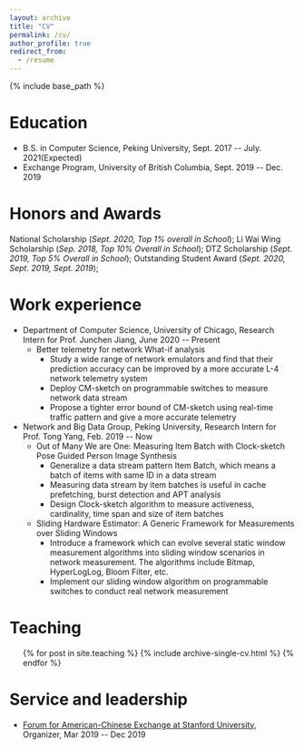 ```yaml
---
layout: archive
title: "CV"
permalink: /cv/
author_profile: true
redirect_from:
  - /resume
---
```


{% include base_path %}

Education
======
* B.S. in Computer Science, Peking University, Sept. 2017 -- July. 2021(Expected)
* Exchange Program, University of British Columbia, Sept. 2019 -- Dec. 2019

Honors and Awards
======
National Scholarship (<i>Sept. 2020, Top 1% overall in School</i>);
Li Wai Wing Scholarship (<i>Sep. 2018, Top 10% Overall in School</i>);
DTZ Scholarship (<i>Sept. 2019, Top 5% Overall in School</i>);
Outstanding Student Award (<i>Sept. 2020, Sept. 2019, Sept. 2019</i>);


Work experience
======
* Department of Computer Science, University of Chicago, Research Intern for Prof. Junchen Jiang, June 2020 -- Present
  * Better telemetry for network What-if analysis
    * Study a wide range of network emulators and find that their prediction accuracy can be improved by a more accurate L-4 network telemetry system
    * Deploy CM-sketch on programmable switches to measure network data stream
    * Propose a tighter error bound of CM-sketch using real-time traffic pattern and give a more accurate telemetry
* Network and Big Data Group, Peking University, Research Intern for Prof. Tong Yang, Feb. 2019 -- Now
  * Out of Many We are One: Measuring Item Batch with Clock-sketch Pose Guided Person Image Synthesis
    * Generalize a data stream pattern Item Batch, which means a batch of items with same ID in a data stream
    * Measuring data stream by item batches is useful in cache prefetching, burst detection and APT analysis
    * Design Clock-sketch algorithm to measure activeness, cardinality, time span and size of item batches
  * Sliding Hardware Estimator: A Generic Framework for Measurements over Sliding Windows
    * Introduce a framework which can evolve several static window measurement algorithms into sliding window scenarios in network measurement. The algorithms include Bitmap, HyperLogLog, Bloom Filter, etc.
    * Implement our sliding window algorithm on programmable switches to conduct real network measurement


Teaching
======
  <ul>{% for post in site.teaching %}
    {% include archive-single-cv.html %}
  {% endfor %}</ul>
  
Service and leadership
======
* [Forum for American-Chinese Exchange at Stanford University](https://faces.stanford.edu/), Organizer, Mar 2019 -- Dec 2019
